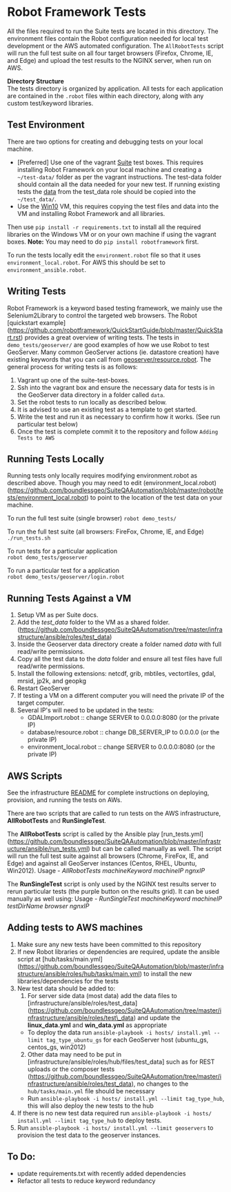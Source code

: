 # Robot Framework Tests

  All the files required to run the Suite tests are located in this directory. 
  The environment files contain the Robot configuration needed for local test development or the AWS automated configuration.
  The `AllRobotTests` script will run the full test suite on all four target browsers (Firefox, Chrome, IE, and Edge) and upload the test results to the NGINX server, when run on AWS.

  **Directory Structure**  
  The tests directory is organized by application. All tests for each application are contained in the `.robot` files within each directory, along with any custom test/keyword libraries.
  
## Test Environment

  There are two options for creating and debugging tests on your local machine.
   - [Preferred] Use one of the vagrant [Suite](https://github.com/boundlessgeo/boundless-devops/tree/master/suite-test-boxes) test boxes. This requires installing Robot Framework on your local machine and creating a `~/test-data/` folder as per the vagrant instructions. The test-data folder should contain all the data needed for your new test. If running existing tests the [data](https://github.com/boundlessgeo/SuiteQAAutomation/tree/master/infrastructure/ansible/roles/test_data) from the test_data role should be copied into the `~/test_data/`.
  - Use the [Win10](https://boundlessgeo.egnyte.com/SimpleUI/home.do#Files/0/Shared/Software/Virtual%20Machines/Win%2010%20VMs) VM, this requires copying the test files and data into the VM and installing Robot Framework and all libraries. 
  
  Then use `pip install -r requirements.txt` to install all the required libraries on the Windows VM or on your own machine if using the vagrant boxes. **Note:** You may need to do `pip install robotframework` first.
  
  To run the tests locally edit the `environment.robot` file so that it uses `environment_local.robot`. 
  For AWS this should be set to `environment_ansible.robot`.

## Writing Tests
  
  Robot Framework is a keyword based testing framework, we mainly use the Selenium2Library to control the targeted web browsers. The Robot [quickstart example] (https://github.com/robotframework/QuickStartGuide/blob/master/QuickStart.rst) provides a great overview of writing tests. The tests in `demo_tests/geoserver/` are good examples of how we use Robot to test GeoServer. Many common GeoServer actions (ie. datastore creation) have existing keywords that you can call from [geoserver/resource.robot](https://github.com/boundlessgeo/SuiteQAAutomation/blob/master/robot/tests/demo_tests/geoserver/resource.robot).
  The general process for writing tests is as follows:
  
  1. Vagrant up one of the suite-test-boxes.
  2. Ssh into the vagrant box and ensure the necessary data for tests is in the GeoServer data directory in a folder called `data`.
  3. Set the robot tests to run locally as described below.
  4. It is advised to use an existing test as a template to get started.
  5. Write the test and run it as necessary to confirm how it works. (See run particular test below)
  6. Once the test is complete commit it to the repository and follow `Adding Tests to AWS`
  
## Running Tests Locally
  
  Running tests only locally requires modifying environment.robot as described above. Though you may need to edit (environment_local.robot)(https://github.com/boundlessgeo/SuiteQAAutomation/blob/master/robot/tests/environment_local.robot) to point to the location of the test data on your machine.
  
  To run the full test suite (single browser)
  `robot demo_tests/`  
  
  To run the full test suite (all browsers: FireFox, Chrome, IE, and Edge)
  `./run_tests.sh`
  
  To run tests for a particular application  
  `robot demo_tests/geoserver`  
  
  To run a particular test for a application  
  `robot demo_tests/geoserver/login.robot`
  
## Running Tests Against a VM

  1. Setup VM as per Suite docs.
  2. Add the *test_data* folder to the VM as a shared folder. (https://github.com/boundlessgeo/SuiteQAAutomation/tree/master/infrastructure/ansible/roles/test_data)
  3. Inside the Geoserver data directory create a folder named *data* with full read/write permissions.
  4. Copy all the test data to the *data* folder and ensure all test files have full read/write permissions.
  5. Install the following extensions: netcdf, grib, mbtiles, vectortiles, gdal, mrsid, jp2k, and geopkg
  6. Restart GeoServer
  7. If testing a VM on a different computer you will need the private IP of the target computer.
  6. Several IP's will need to be updated in the tests:
      - GDALImport.robot :: change SERVER to 0.0.0.0:8080 (or the private IP)
      - database/resource.robot :: change DB_SERVER_IP to 0.0.0.0 (or the private IP)
      - environment_local.robot :: change SERVER to 0.0.0.0:8080 (or the private IP)

## AWS Scripts

  See the infrastructure [README](https://github.com/boundlessgeo/SuiteQAAutomation/blob/master/infrastructure/ansible/README.md) for complete instructions on deploying, provision, and running the tests on AWs.
  
  There are two scripts that are called to run tests on the AWS infrastructure, **AllRobotTests** and **RunSingleTest**. 
  
  The **AllRobotTests** script is called by the Ansible play [run\_tests.yml] (https://github.com/boundlessgeo/SuiteQAAutomation/blob/master/infrastructure/ansible/run_tests.yml) but can be called manually as well. The script will run the full test suite against all browsers (Chrome, FireFox, IE, and Edge) and against all GeoServer instances (Centos, RHEL, Ubuntu, Win2012). 
    Usage - _AllRobotTests machineKeyword machineIP ngnxIP_
  
  The **RunSingleTest** script is only used by the NGINX test results server to rerun particular tests (the purple button on the results grid). It can be used manually as well using:
    Usage - _RunSingleTest  machineKeyword machineIP testDirName browser ngnxIP_

## Adding tests to AWS machines

  1. Make sure any new tests have been committed to this repository
  2. If new Robot libraries or dependencies are required, update the ansible script at [hub/tasks/main.yml] (https://github.com/boundlessgeo/SuiteQAAutomation/blob/master/infrastructure/ansible/roles/hub/tasks/main.yml) to install the new libraries/dependencies for the tests
  3. New test data should be added to:
      1. For server side data (most data) add the data files to [infrastructure/ansible/roles/test\_data] (https://github.com/boundlessgeo/SuiteQAAutomation/tree/master/infrastructure/ansible/roles/test\_data) and update the **linux_data.yml** and **win_data.yml** as appropriate
        - To deploy the data run `ansible-playbook -i hosts/ install.yml --limit tag_type_ubuntu_gs` for each GeoServer host (ubuntu\_gs, centos_gs, win2012)
      2. Other data may need to be put in [infrastructure/ansible/roles/hub/files/test\_data] such as for REST uploads or the composer tests (https://github.com/boundlessgeo/SuiteQAAutomation/tree/master/infrastructure/ansible/roles/test_data), no changes to the `hub/tasks/main.yml` file should be necessary
        - Run `ansible-playbook -i hosts/ install.yml --limit tag_type_hub`, this will also deploy the new tests to the hub
  4. If there is no new test data required run `ansible-playbook -i hosts/ install.yml --limit tag_type_hub` to deploy tests.
  5. Run `ansible-playbook -i hosts/ install.yml --limit geoservers` to provision the test data to the geoserver instances.
  
## To Do:
  
  * update requirements.txt with recently added dependencies
  * Refactor all tests to reduce keyword redundancy

